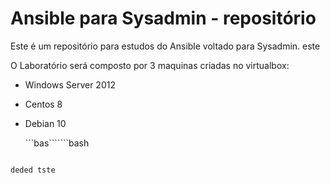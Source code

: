 # Ansible para Sysadmin - repositório

Este é um repositório para estudos do Ansible voltado para Sysadmin.
este

O Laboratório será composto por 3 maquinas criadas no virtualbox:
- Windows Server 2012
- Centos 8
- Debian 10

  ```bas```````bash
```bash

deded tste

```

